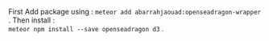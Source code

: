 First Add package using :
`meteor add abarrahjaouad:openseadragon-wrapper` .
Then install :  
`meteor npm install --save openseadragon d3` .
